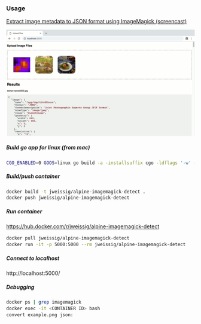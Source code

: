 ### Usage

[Extract image metadata to JSON format using ImageMagick (screencast)](https://sysadmincasts.com/episodes/53-extracting-image-metadata-to-json-using-imagemagick)

![screenshot](https://raw.githubusercontent.com/jweissig/alpine-imagemagick-detect/master/templates/screenshot.png)

##### Build go app for linux (from mac)

```sh
CGO_ENABLED=0 GOOS=linux go build -a -installsuffix cgo -ldflags '-w' -o web ./main.go
```

##### Build/push container

```sh
docker build -t jweissig/alpine-imagemagick-detect .
docker push jweissig/alpine-imagemagick-detect
```

##### Run container

https://hub.docker.com/r/jweissig/alpine-imagemagick-detect

```sh
docker pull jweissig/alpine-imagemagick-detect
docker run -it -p 5000:5000 --rm jweissig/alpine-imagemagick-detect
```

##### Connect to localhost

http://localhost:5000/

##### Debugging

```sh
docker ps | grep imagemagick
docker exec -it <CONTAINER ID> bash
convert example.png json:
```
